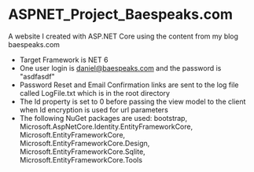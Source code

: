# ASPNET_Project_Baespeaks.com
A website I created with ASP.NET Core using the content from my blog baespeaks.com

- Target Framework is NET 6
- One user login is daniel@baespeaks.com and the password is "asdfasdf"
- Password Reset and Email Confirmation links are sent to the log file called LogFile.txt which is in the root directory
- The Id property is set to 0 before passing the view model to the client when Id encryption is used for url parameters
- The following NuGet packages are used: bootstrap, Microsoft.AspNetCore.Identity.EntityFrameworkCore, Microsoft.EntityFrameworkCore, Microsoft.EntityFrameworkCore.Design, Microsoft.EntityFrameworkCore.Sqlite, Microsoft.EntityFrameworkCore.Tools
